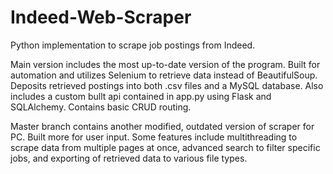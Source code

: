# Indeed-Web-Scraper
Python implementation to scrape job postings from Indeed. 

Main version includes the most up-to-date version of the program. Built for automation and utilizes Selenium to retrieve data instead of BeautifulSoup. Deposits retrieved postings into both .csv files and a MySQL database. 
Also includes a custom bullt api contained in app.py using Flask and SQLAlchemy. Contains basic CRUD routing.

Master branch contains another modified, outdated version of scraper for PC. Built more for user input. Some features include multithreading to scrape data from multiple pages at once, advanced search to filter specific jobs, and exporting of retrieved data to various file types.



